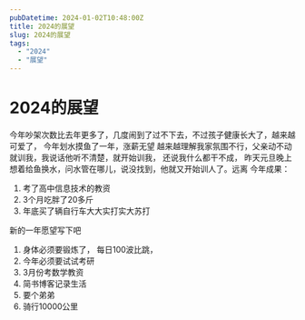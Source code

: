 ```yaml
---
pubDatetime: 2024-01-02T10:48:00Z
title: 2024的展望
slug: 2024的展望
tags:
  - "2024"
  - "展望"
---
```


# 2024的展望

今年吵架次数比去年更多了，几度闹到了过不下去，不过孩子健康长大了，越来越可爱了， 今年划水摸鱼了一年，涨薪无望
越来越理解我家氛围不行，父亲动不动就训我，我说话他听不清楚，就开始训我， 还说我什么都干不成， 昨天元旦晚上
想着给鱼换水，问水管在哪儿，说没找到，他就又开始训人了。远离
今年成果：
1. 考了高中信息技术的教资
2. 3个月吃胖了20多斤
3. 年底买了辆自行车大大实打实大苏打


新的一年愿望写下吧
1. 身体必须要锻炼了， 每日100波比跳，
2. 今年必须要试试考研
3. 3月份考数学教资
4. 简书博客记录生活
5. 要个弟弟
6. 骑行10000公里

